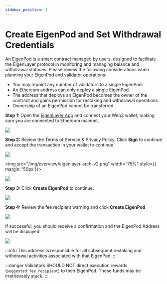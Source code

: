```yaml
---
sidebar_position: 1
---
```


# Create EigenPod and Set Withdrawal Credentials

An [EigenPod](https://github.com/Layr-Labs/eigenlayer-contracts/blob/master/docs/core/EigenPodManager.md) is a smart contract managed by users, designed to facilitate the EigenLayer protocol in monitoring and managing balance and withdrawal statuses. Please review the following considerations when planning your EigenPod and validator operations:

- You may repoint any number of validators to a single EigenPod.
- An Ethereum address can only deploy a single EigenPod.
- The address that deploys an EigenPod becomes the owner of the contract and gains permission for restaking and withdrawal operations.
- Ownership of an EigenPod cannot be transferred.

**Step 1:** Open the [EigenLayer App](https://app.eigenlayer.xyz/) and connect your Web3 wallet, making sure you are connected to Ethereum mainnet.

![](/img/googleusercontentbackup/HNaZjUx0-Tp6xqPD7T6BVccmiXiwbTLD2g4jw4R87xpGw_XsTAqXXJ1eYIBOeYKZOaQ0RcYBsOr3OrZL0xUG8l6xumGHqAbByRFYHe6Qoe5zeUgHL2fYCWnCi1SNNgIkTIdj8db9t3LHVsAJi6qA5Ys.png)

**Step 2:** Review the Terms of Service & Privacy Policy. Click **Sign** to continue and accept the transaction in your wallet to continue.

![](/img/googleusercontentbackup/NAjPWmiVugcK4LBKRe-Sj8bZKf5c9oR-hRmvr0jeQg3XN-eUdlasEru71Zjb59p30QnF-7fUbflVfEMxnfqC9HdQJXV2zpo3E7x1HgJm91bNybpzYbo4er1cPO8fv514uyZVcdT6Xu8GVFQHA6iT1pI.png)

<img src="/img/overview/eigenlayer-arch-v2.png" width="75%"
    style={{ margin: '50px'}}>
</img>

![](/img/googleusercontentbackup/iLPD5MfrJT8krjQtly8sUUiqKtpTWXD58Ajp_jfKNTnNcV07s8TD-A2H0GLyPOmTHvFUWGho7qjICYzzhAvpyTwJh_Mpiq_k6lMWsNL7H5ns9OCVRa6MnjMpFpNDkNakfdTPVRcElFSfslcVJTHByN0.png)

**Step 3:** Click **Create EigenPod** to continue.

![](/img/googleusercontentbackup/JmrdFSRiYNSe_77cpb8ut3ZEH4FIgyO1D4Sm76QM3mi6agrvsXQ1_I6t_CVnZ3hP3YRFrVGPvHWo7rQFxhYylYSO02XTQ02wKFjpRdN1auJDmGJAdJJ6ubmAJ0XfbiEbeH_4n9Aq0VDMBkD_I4g-n_0.png)

**Step 4:** Review the fee recipient warning and click **Create EigenPod**

![](/img/googleusercontentbackup/gCiv9UYN6M4LTyyb78MXQJ9GeXCW-Sf-23FgWOw9JHs7wRvuSjMlfejOVgcc6ymUE0Lu98ojF-k6MZzdeV45KmYlnCM_jjdoecJcdozIacCGqd0cFNet-hdZdJ9iwVkL9-kg9suCQQhkYF9364PK_yQ.png)

If successful, you should receive a confirmation and the EigenPod Address will be displayed:

![](/img/googleusercontentbackup/LWnVdggenjRiCYhEeXbCGbr_HxNcSQx2BlGJFcAVn7V65J7jCpXXYnRYSWp-na2RZ39ZaqthMqjrKBmwCaRXrI_wFM9q1W_Aqb1QF9lOuMqWkhNh1mnOQbcRCdQZtgX9aEC7n3sWFKC4B5VsLifP6Uc.png)

:::info
This address is responsible for all subsequent restaking and withdrawal activities associated with that EigenPod.
:::

:::danger
Validators SHOULD NOT direct execution rewards (`suggested_fee_recipient`) to their EigenPod. These funds may be irretrievably stuck.
:::

